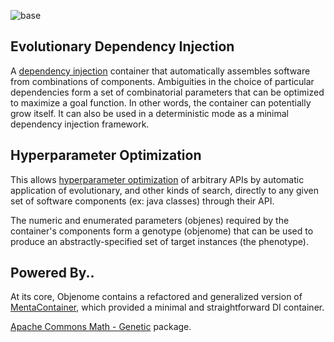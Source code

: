 ![base](https://raw.githubusercontent.com/automenta/objenome/master/objenome.jpg)

Evolutionary Dependency Injection
------------------------------

A [dependency injection](https://en.wikipedia.org/wiki/Dependency_injection) container that automatically assembles software from combinations of components.  Ambiguities in the choice of particular dependencies form a set of combinatorial parameters that can be optimized to maximize a goal function.  In other words, the container can potentially grow itself.  It can also be used in a deterministic mode as a minimal dependency injection framework.


Hyperparameter Optimization
---------------------------
This allows [hyperparameter optimization](https://en.wikipedia.org/wiki/Hyperparameter_optimization) of arbitrary APIs by automatic application of evolutionary, and other kinds of search, directly to any given set of software components (ex: java classes) through their API.  

The numeric and enumerated parameters (objenes) required by the container's components form a genotype (objenome) that can be used to produce an abstractly-specified set of target instances (the phenotype).

Powered By..
------------

At its core, Objenome contains a refactored and generalized version of [MentaContainer](http://mentacontainer.soliveirajr.com/mtw/Page/Intro/en/mentacontainer-overview), which provided a minimal and straightforward DI container.

[Apache Commons Math - Genetic](http://commons.apache.org/proper/commons-math/apidocs/org/apache/commons/math3/genetics/package-summary.html) package.
